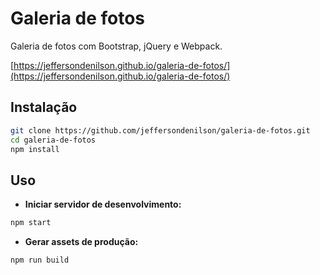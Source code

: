 # Galeria de fotos

Galeria de fotos com Bootstrap, jQuery e Webpack.

[https://jeffersondenilson.github.io/galeria-de-fotos/](https://jeffersondenilson.github.io/galeria-de-fotos/)

## Instalação
```bash
git clone https://github.com/jeffersondenilson/galeria-de-fotos.git
cd galeria-de-fotos
npm install
```

## Uso
* **Iniciar servidor de desenvolvimento:**
```bash
npm start
```

* **Gerar assets de produção:**
```bash
npm run build
```